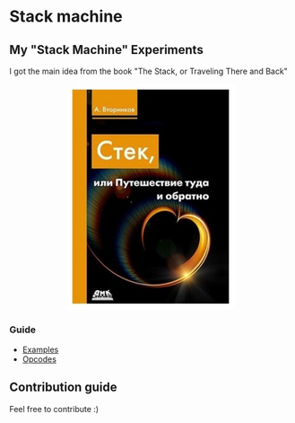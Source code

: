 # Stack machine

## My "Stack Machine" Experiments

I got the main idea from the book "The Stack, or Traveling There and Back"

<p align="center">
<img src="https://github.com/i-redbyte/stack_machine/raw/master/info/img/stack_book.jpg" width="300" alt="image book"/>
</p>

### Guide

- [Examples](/info/examples.md)
- [Opcodes](/info/opcodes.md)

## Contribution guide

Feel free to contribute :)